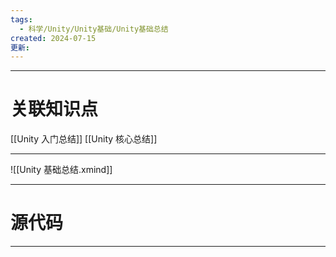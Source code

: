 ```yaml
---
tags:
  - 科学/Unity/Unity基础/Unity基础总结
created: 2024-07-15
更新:
---
```


---
# 关联知识点

[[Unity 入门总结]] [[Unity 核心总结]]

---

![[Unity 基础总结.xmind]]

---
# 源代码



---